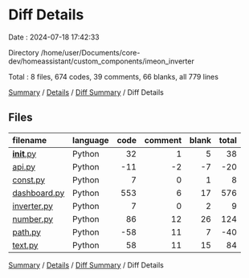 # Diff Details

Date : 2024-07-18 17:42:33

Directory /home/user/Documents/core-dev/homeassistant/custom_components/imeon_inverter

Total : 8 files,  674 codes, 39 comments, 66 blanks, all 779 lines

[Summary](results.md) / [Details](details.md) / [Diff Summary](diff.md) / Diff Details

## Files
| filename | language | code | comment | blank | total |
| :--- | :--- | ---: | ---: | ---: | ---: |
| [__init__.py](/__init__.py) | Python | 32 | 1 | 5 | 38 |
| [api.py](/api.py) | Python | -11 | -2 | -7 | -20 |
| [const.py](/const.py) | Python | 7 | 0 | 1 | 8 |
| [dashboard.py](/dashboard.py) | Python | 553 | 6 | 17 | 576 |
| [inverter.py](/inverter.py) | Python | 7 | 0 | 2 | 9 |
| [number.py](/number.py) | Python | 86 | 12 | 26 | 124 |
| [path.py](/path.py) | Python | -58 | 11 | 7 | -40 |
| [text.py](/text.py) | Python | 58 | 11 | 15 | 84 |

[Summary](results.md) / [Details](details.md) / [Diff Summary](diff.md) / Diff Details